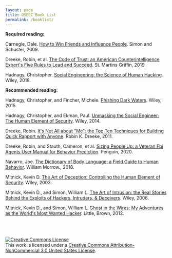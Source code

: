 ```yaml
---
layout: page
title: OSEEC Book List
permalink: /booklist/
---
```

**Required reading:**

Carnegie, Dale. <u>How to Win Friends and Influence People</u>. Simon and Schuster, 2009.

Dreeke, Robin, et al. <u>The Code of Trust: an American Counterintelligence Expert&#39;s Five Rules to Lead and Succeed</u>. St. Martins Griffin, 2019.

Hadnagy, Christopher. <u>Social Engineering: the Science of Human Hacking</u>. Wiley, 2018.



**Recommended reading:**

Hadnagy, Christopher, and Fincher, Michele. <u>Phishing Dark Waters</u>. Wiley, 2015.

Hadnagy, Christopher, and Ekman, Paul. <u>Unmasking the Social Engineer: The Human Element of Security</u>. Wiley, 2014.

Dreeke, Robin. <u>It&#39;s Not All about &quot;Me&quot;: the Top Ten Techniques for Building Quick Rapport with Anyone</u>. Robin K. Dreeke, 2011.

Dreeke, Robin,  and Stauth, Cameron, et al. <u>Sizing People Up: a Veteran Fbi Agents User Manual for Behavior Prediction</u>. Penguin, 2020.

Navarro, Joe. <u>The Dictionary of Body Language: a Field Guide to Human Behavior</u>. William Morrow., 2018.

Mitnick, Kevin D. <u>The Art of Deception: Controlling the Human Element of Security</u>. Wiley, 2003.

Mitnick, Kevin D., and Simon, William L. <u>The Art of Intrusion: the Real Stories Behind the Exploits of Hackers, Intruders, &amp; Deceivers</u>. Wiley, 2006.

Mitnick, Kevin D., and Simon, William L. <u>Ghost in the Wires: My Adventures as the World&#39;s Most Wanted Hacker</u>. Little, Brown, 2012.

<br><br><br>
<a rel="license" href="http://creativecommons.org/licenses/by-nc/3.0/us/"><img alt="Creative Commons License" style="border-width:0" src="https://i.creativecommons.org/l/by-nc/3.0/us/88x31.png" /></a><br />This work is licensed under a <a rel="license" href="http://creativecommons.org/licenses/by-nc/3.0/us/">Creative Commons Attribution-NonCommercial 3.0 United States License</a>.</p>

 
